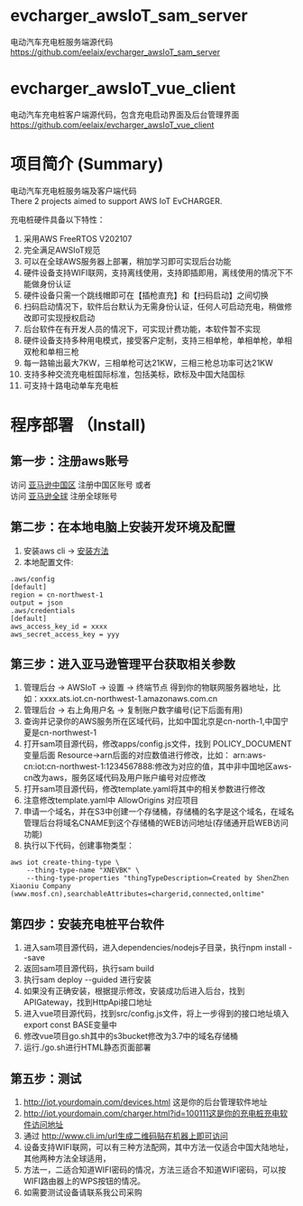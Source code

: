 # evcharger_awsIoT_sam_server
电动汽车充电桩服务端源代码  
https://github.com/eelaix/evcharger_awsIoT_sam_server

# evcharger_awsIoT_vue_client
电动汽车充电桩客户端源代码，包含充电启动界面及后台管理界面  
https://github.com/eelaix/evcharger_awsIoT_vue_client

# 项目简介 (Summary)

电动汽车充电桩服务端及客户端代码  
There 2 projects aimed to support AWS IoT EvCHARGER.

充电桩硬件具备以下特性：
1. 采用AWS FreeRTOS V202107
2. 完全满足AWSIoT规范
3. 可以在全球AWS服务器上部署，稍加学习即可实现后台功能
4. 硬件设备支持WIFI联网，支持离线使用，支持即插即用，离线使用的情况下不能做身份认证
5. 硬件设备只需一个跳线帽即可在【插枪直充】和【扫码启动】之间切换
6. 扫码启动情况下，软件后台默认为无需身份认证，任何人可启动充电，稍做修改即可实现授权启动
7. 后台软件在有开发人员的情况下，可实现计费功能，本软件暂不实现
8. 硬件设备支持多种用电模式，接受客户定制，支持三相单枪，单相单枪，单相双枪和单相三枪
9. 每一路输出最大7KW，三相单枪可达21KW，三相三枪总功率可达21KW
10. 支持多种交流充电桩国际标准，包括美标，欧标及中国大陆国标
11. 可支持十路电动单车充电桩

# 程序部署 （Install)

## 第一步：注册aws账号

访问 [亚马逊中国区](https://www.amazonaws.cn/) 注册中国区账号  或者  
访问 [亚马逊全球](https://aws.amazon.com/)   注册全球账号

## 第二步：在本地电脑上安装开发环境及配置

1. 安装aws cli -> [安装方法](https://aws.amazon.com/cn/cli/)
2. 本地配置文件:
```
.aws/config
[default]
region = cn-northwest-1
output = json
.aws/credentials
[default]
aws_access_key_id = xxxx
aws_secret_access_key = yyy
```

## 第三步：进入亚马逊管理平台获取相关参数

1. 管理后台 -> AWSIoT -> 设置 -> 终端节点 得到你的物联网服务器地址，比如：xxxx.ats.iot.cn-northwest-1.amazonaws.com.cn
2. 管理后台 -> 右上角用户名 -> 复制账户数字编号(记下后面有用)
3. 查询并记录你的AWS服务所在区域代码，比如中国北京是cn-north-1,中国宁夏是cn-northwest-1
4. 打开sam项目源代码，修改apps/config.js文件，找到 POLICY_DOCUMENT 变量后面 Resource->arn后面的对应数值进行修改，比如：
arn:aws-cn:iot:cn-northwest-1:1234567888:修改为对应的值，其中非中国地区aws-cn改为aws，服务区域代码及用户账户编号对应修改
5. 打开sam项目源代码，修改template.yaml将其中的相关参数进行修改
6. 注意修改template.yaml中 AllowOrigins 对应项目
7. 申请一个域名，并在S3中创建一个存储桶，存储桶的名字是这个域名，在域名管理后台将域名CNAME到这个存储桶的WEB访问地址(存储通开启WEB访问功能)
8. 执行以下代码，创建事物类型：
```
aws iot create-thing-type \
    --thing-type-name "XNEVBK" \
    --thing-type-properties "thingTypeDescription=Created by ShenZhen Xiaoniu Company (www.mosf.cn),searchableAttributes=chargerid,connected,onltime"
```

## 第四步：安装充电桩平台软件

1. 进入sam项目源代码，进入dependencies/nodejs子目录，执行npm install --save
2. 返回sam项目源代码，执行sam build
3. 执行sam deploy --guided 进行安装
4. 如果没有正确安装，根据提示修改，安装成功后进入后台，找到APIGateway，找到HttpApi接口地址
5. 进入vue项目源代码，找到src/config.js文件，将上一步得到的接口地址填入export const BASE变量中
6. 修改vue项目go.sh其中的s3bucket修改为3.7中的域名存储桶
7. 运行./go.sh进行HTML静态页面部署

## 第五步：测试

1. http://iot.yourdomain.com/devices.html 这是你的后台管理软件地址
2. http://iot.yourdomain.com/charger.html?id=100111这是你的充电桩充电软件访问地址
3. 通过 http://www.cli.im/url生成二维码贴在机器上即可访问
4. 设备支持WIFI联网，可以有三种方法配网，其中方法一仅适合中国大陆地址，其他两种方法全球适用，
5. 方法一，二适合知道WIFI密码的情况，方法三适合不知道WIFI密码，可以按WIFI路由器上的WPS按钮的情况。
6. 如需要测试设备请联系我公司采购
